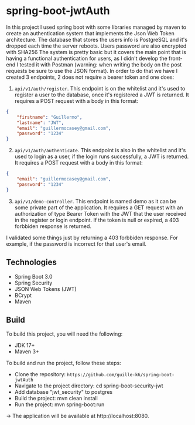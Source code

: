 # spring-boot-jwtAuth
In this project I used spring boot with some libraries managed by maven to create an authentication system that implements the Json Web Token architecture. The database that stores the users info is PostgreSQL and it's dropped each time the server reboots. Users password are also encrypted with SHA256
The system is pretty basic but it covers the main point that is having a functional authentication for users, as I didn't develop the front-end I tested it with Postman (warning: when writing the body on the post requests be sure to use the JSON format).
In order to do that we have I created 3 endpoints, 2 does not require a bearer token and one does:
1. `api/v1/auth/register`. This endpoint is on the whitelist and it's used to register a user to the database, once it's registered a JWT is returned. It requires a POST request with a body in this format:
```JSON
{
    "firstname": "Guillermo",
    "lastname": "JWT",
    "email": "guillermocasey@gmail.com",
    "password": "1234"
}
```
2. `api/v1/auth/authenticate`. This endpoint is also in the whitelist and it's used to login as a user, if the login runs successfully, a JWT is returned. It requires a POST request with a body in this format:
```JSON
{
    "email": "guillermocasey@gmail.com",
    "password": "1234"
}
```
3. `api/v1/demo-controller`. This endpoint is named demo as it can be some private part of the application. It requires a GET request with an authorization of type Bearer Token with the JWT that the user received in the register or login endpoint. If the token is null or expired, a 403 forbbiden response is returned.

I validated some things just by returning a 403 forbbiden response. For example, if the password is incorrect for that user's email.

## Technologies
* Spring Boot 3.0
* Spring Security
* JSON Web Tokens (JWT)
* BCrypt
* Maven

## Build

To build this project, you will need the following:

* JDK 17+
* Maven 3+


To build and run the project, follow these steps:

* Clone the repository: `https://github.com/guille-k6/spring-boot-jwtAuth`
* Navigate to the project directory: cd spring-boot-security-jwt
* Add database "jwt_security" to postgres 
* Build the project: mvn clean install
* Run the project: mvn spring-boot:run 

-> The application will be available at http://localhost:8080.

